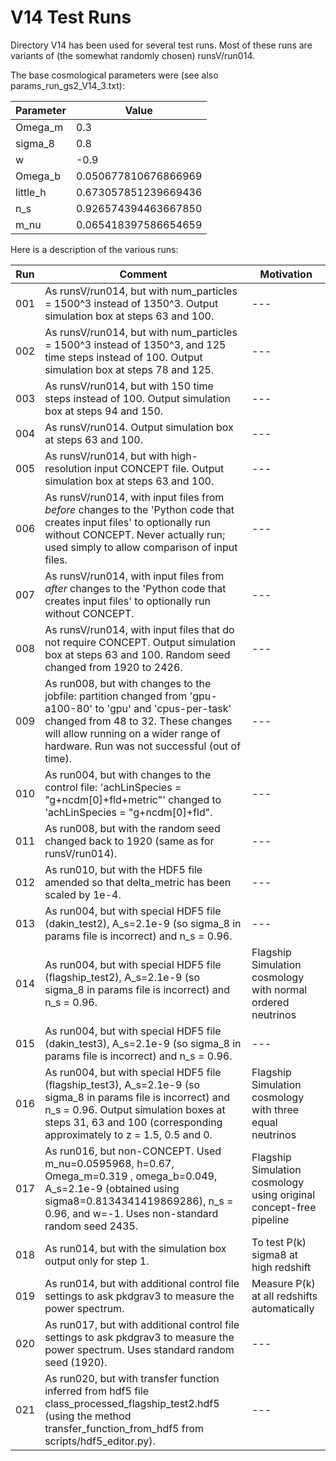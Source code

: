 # V14 Test Runs

Directory V14 has been used for several test runs. Most of these runs are variants of (the somewhat randomly chosen) runsV/run014.

The base cosmological parameters were (see also params_run_gs2_V14_3.txt):

| Parameter | Value |
| --- | --- |
| Omega_m | 0.3  |
| sigma_8 | 0.8 |
| w | -0.9 |
| Omega_b | 0.050677810676866969 |
| little_h | 0.673057851239669436 |
| n_s | 0.926574394463667850 |
| m_nu | 0.065418397586654659 |

Here is a description of the various runs:

| Run | Comment | Motivation |
| --- | --- | --- |
| 001 | As runsV/run014, but with num_particles = 1500^3 instead of 1350^3. Output simulation box at steps 63 and 100.| --- |
| 002 | As runsV/run014, but with num_particles = 1500^3 instead of 1350^3, and 125 time steps instead of 100. Output simulation box at steps 78 and 125. | --- |
| 003 | As runsV/run014, but with 150 time steps instead of 100. Output simulation box at steps 94 and 150. | --- |
| 004 | As runsV/run014. Output simulation box at steps 63 and 100. | --- |
| 005 | As runsV/run014, but with high-resolution input CONCEPT file. Output simulation box at steps 63 and 100. | --- |
| 006 | As runsV/run014, with input files from _before_ changes to the 'Python code that creates input files' to optionally run without CONCEPT. Never actually run; used simply to allow comparison of input files. | --- |
| 007 | As runsV/run014, with input files from _after_ changes to the 'Python code that creates input files' to optionally run without CONCEPT. | --- |
| 008 | As runsV/run014, with input files that do not require CONCEPT. Output simulation box at steps 63 and 100. Random seed changed from 1920 to 2426. | --- |
| 009 | As run008, but with changes to the jobfile: partition changed from 'gpu-a100-80' to 'gpu' and 'cpus-per-task' changed from 48 to 32. These changes will allow running on a wider range of hardware. Run was not successful (out of time). | --- |
| 010 | As run004, but with changes to the control file: 'achLinSpecies    = "g+ncdm[0]+fld+metric"' changed to 'achLinSpecies    = "g+ncdm[0]+fld". | --- |
| 011 | As run008, but with the random seed changed back to 1920 (same as for runsV/run014). | --- |
| 012 | As run010, but with the HDF5 file amended so that delta_metric has been scaled by 1e-4. | --- |
| 013 | As run004, but with special HDF5 file (dakin_test2), A_s=2.1e-9 (so sigma_8 in params file is incorrect) and n_s = 0.96. | --- |
| 014 | As run004, but with special HDF5 file (flagship_test2), A_s=2.1e-9 (so sigma_8 in params file is incorrect) and n_s = 0.96. | Flagship Simulation cosmology with normal ordered neutrinos |
| 015 | As run004, but with special HDF5 file (dakin_test3), A_s=2.1e-9 (so sigma_8 in params file is incorrect) and n_s = 0.96. |  --- |
| 016 | As run004, but with special HDF5 file (flagship_test3), A_s=2.1e-9 (so sigma_8 in params file is incorrect) and n_s = 0.96. Output simulation boxes at steps 31, 63 and 100 (corresponding approximately to z = 1.5, 0.5 and 0. | Flagship Simulation cosmology with three equal neutrinos |
| 017 | As run016, but non-CONCEPT. Used m_nu=0.0595968, h=0.67, Omega_m=0.319 , omega_b=0.049, A_s=2.1e-9 (obtained using sigma8=0.8134341419869286), n_s = 0.96, and w=-1. Uses non-standard random seed 2435. | Flagship Simulation cosmology using original concept-free pipeline  |
| 018 | As run014, but with the simulation box output only for step 1. | To test P(k) sigma8 at high redshift |
| 019 | As run014, but with additional control file settings to ask pkdgrav3 to measure the power spectrum. | Measure P(k) at all redshifts automatically |
| 020 | As run017, but with additional control file settings to ask pkdgrav3 to measure the power spectrum. Uses standard random seed (1920). | --- |
| 021 | As run020, but with transfer function inferred from hdf5 file class_processed_flagship_test2.hdf5 (using the method transfer_function_from_hdf5 from scripts/hdf5_editor.py). | --- |